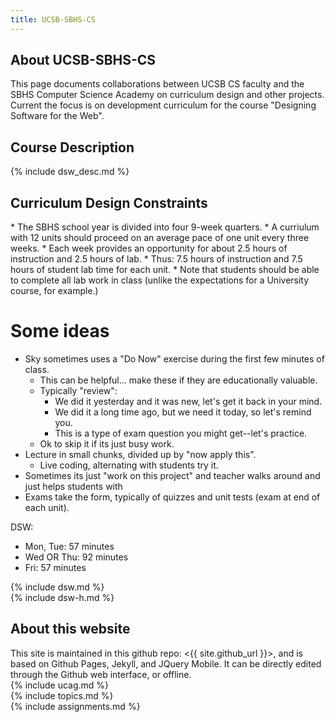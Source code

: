 ```yaml
---
title: UCSB-SBHS-CS
---
```


<div id="about" data-role="collapsible" data-collapsed="true" markdown="1">
<h2>About UCSB-SBHS-CS</h2>
This page documents collaborations between UCSB CS faculty and the SBHS Computer Science Academy on curriculum design and other projects.  Current the focus is on development curriculum for the course "Designing Software for the Web".
</div>

<div id="course-description" data-role="collapsible" data-collapsed="true" markdown="1">
<h2>Course Description</h2>
{% include dsw_desc.md %}
</div>

<div id="design-constraints" data-role="collapsible" data-collapsed="true" markdown="1">

<h2>Curriculum Design Constraints</h2>
* The SBHS school year is divided into four 9-week quarters.    
* A curriulum with 12 units should proceed on an average pace of one unit every three weeks.   
* Each week provides an opportunity for about 2.5 hours of instruction and 2.5 hours of lab.
* Thus: 7.5 hours of instruction and 7.5 hours of student lab time for each unit.
* Note that students should be able to complete all lab work in class (unlike the expectations for a University course, for example.)

# Some ideas 

* Sky sometimes uses a "Do Now" exercise during the first few minutes of class.
    * This can be helpful... make these if they are educationally valuable.
    * Typically "review": 
       * We did it yesterday and it was new, let's get it back in your mind.
       * We did it a long time ago, but we need it today, so let's remind you.
       * This is a type of exam question you might get--let's practice.
    * Ok to skip it if its just busy work.
* Lecture in small chunks, divided up by "now apply this".
    * Live coding, alternating with students try it.
* Sometimes its just "work on this project" and teacher walks around and just helps students with 
* Exams take the form, typically of quizzes and unit tests (exam at end of each unit).

DSW:

* Mon, Tue: 57 minutes
* Wed OR Thu: 92 minutes
* Fri: 57 minutes



</div>

<div id="dsw" data-role="collapsible" data-collapsed="false">
{% include dsw.md %}
</div>

<div id="dsw-h" data-role="collapsible" data-collapsed="false">
{% include dsw-h.md %}
</div>

<div id="about" data-role="collapsible" data-collapsed="true" markdown="1">
<h2>About this website</h2>
This site is maintained in this github repo: <{{ site.github_url }}>, and is based on Github Pages, Jekyll, and JQuery Mobile.  It can be directly edited through the Github web interface, or offline.
</div>

<div id="a-g" data-role="collapsible" data-collapsed="true" markdown="1">
{% include ucag.md %}
</div>

<div id="topics" data-role="collapsible" data-collapsed="false">
{% include topics.md %}
</div>

<div id="assignments" data-role="collapsible" data-collapsed="false">
{% include assignments.md %}
</div>
